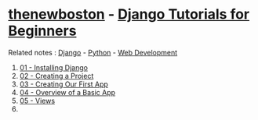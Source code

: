 # [thenewboston](thenewboston.md) - [Django Tutorials for Beginners](https://www.youtube.com/playlist?list=PL6gx4Cwl9DGBlmzzFcLgDhKTTfNLfX1IK)


Related notes : [Django](../Django.md) - [Python](../Python.md) - [Web Development](../Web%20Development.md)

1. [01 - Installing Django](01%20-%20Installing%20Django.md)
2. [02 - Creating a Project](02%20-%20Creating%20a%20Project.md)
3. [03 - Creating Our First App](03%20-%20Creating%20Our%20First%20App.md)
4. [04 - Overview of a Basic App](04%20-%20Overview%20of%20a%20Basic%20App.md)
5. [05 - Views](05%20-%20Views.md)
6. 
